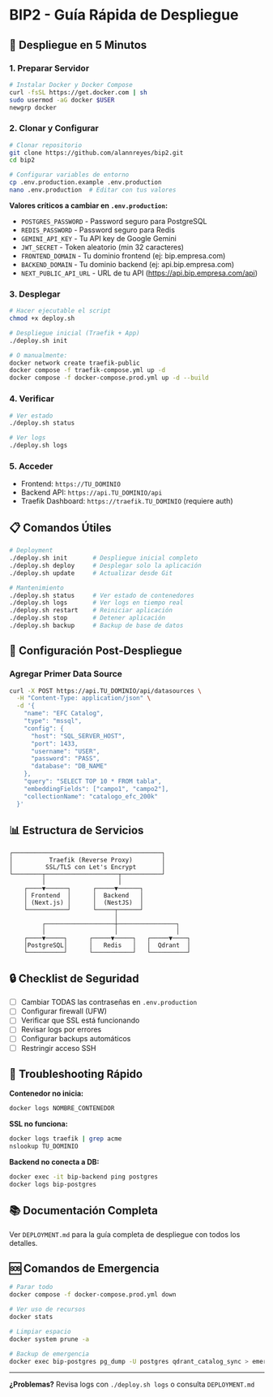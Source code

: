 # BIP2 - Guía Rápida de Despliegue

## 🚀 Despliegue en 5 Minutos

### 1. Preparar Servidor

```bash
# Instalar Docker y Docker Compose
curl -fsSL https://get.docker.com | sh
sudo usermod -aG docker $USER
newgrp docker
```

### 2. Clonar y Configurar

```bash
# Clonar repositorio
git clone https://github.com/alannreyes/bip2.git
cd bip2

# Configurar variables de entorno
cp .env.production.example .env.production
nano .env.production  # Editar con tus valores
```

**Valores críticos a cambiar en `.env.production`:**
- `POSTGRES_PASSWORD` - Password seguro para PostgreSQL
- `REDIS_PASSWORD` - Password seguro para Redis
- `GEMINI_API_KEY` - Tu API key de Google Gemini
- `JWT_SECRET` - Token aleatorio (min 32 caracteres)
- `FRONTEND_DOMAIN` - Tu dominio frontend (ej: bip.empresa.com)
- `BACKEND_DOMAIN` - Tu dominio backend (ej: api.bip.empresa.com)
- `NEXT_PUBLIC_API_URL` - URL de tu API (https://api.bip.empresa.com/api)

### 3. Desplegar

```bash
# Hacer ejecutable el script
chmod +x deploy.sh

# Despliegue inicial (Traefik + App)
./deploy.sh init

# O manualmente:
docker network create traefik-public
docker compose -f traefik-compose.yml up -d
docker compose -f docker-compose.prod.yml up -d --build
```

### 4. Verificar

```bash
# Ver estado
./deploy.sh status

# Ver logs
./deploy.sh logs
```

### 5. Acceder

- Frontend: `https://TU_DOMINIO`
- Backend API: `https://api.TU_DOMINIO/api`
- Traefik Dashboard: `https://traefik.TU_DOMINIO` (requiere auth)

## 📋 Comandos Útiles

```bash
# Deployment
./deploy.sh init       # Despliegue inicial completo
./deploy.sh deploy     # Desplegar solo la aplicación
./deploy.sh update     # Actualizar desde Git

# Mantenimiento
./deploy.sh status     # Ver estado de contenedores
./deploy.sh logs       # Ver logs en tiempo real
./deploy.sh restart    # Reiniciar aplicación
./deploy.sh stop       # Detener aplicación
./deploy.sh backup     # Backup de base de datos
```

## 🔧 Configuración Post-Despliegue

### Agregar Primer Data Source

```bash
curl -X POST https://api.TU_DOMINIO/api/datasources \
  -H "Content-Type: application/json" \
  -d '{
    "name": "EFC Catalog",
    "type": "mssql",
    "config": {
      "host": "SQL_SERVER_HOST",
      "port": 1433,
      "username": "USER",
      "password": "PASS",
      "database": "DB_NAME"
    },
    "query": "SELECT TOP 10 * FROM tabla",
    "embeddingFields": ["campo1", "campo2"],
    "collectionName": "catalogo_efc_200k"
  }'
```

## 📊 Estructura de Servicios

```
┌─────────────────────────────────────────┐
│          Traefik (Reverse Proxy)        │
│         SSL/TLS con Let's Encrypt       │
└────────┬────────────────────┬───────────┘
         │                    │
    ┌────▼──────┐      ┌─────▼──────┐
    │ Frontend  │      │  Backend   │
    │ (Next.js) │      │  (NestJS)  │
    └───────────┘      └─────┬──────┘
                             │
         ┌───────────────────┼────────────────┐
         │                   │                │
    ┌────▼─────┐      ┌─────▼─────┐   ┌─────▼────┐
    │PostgreSQL│      │   Redis   │   │  Qdrant  │
    └──────────┘      └───────────┘   └──────────┘
```

## 🔒 Checklist de Seguridad

- [ ] Cambiar TODAS las contraseñas en `.env.production`
- [ ] Configurar firewall (UFW)
- [ ] Verificar que SSL está funcionando
- [ ] Revisar logs por errores
- [ ] Configurar backups automáticos
- [ ] Restringir acceso SSH

## 🐛 Troubleshooting Rápido

**Contenedor no inicia:**
```bash
docker logs NOMBRE_CONTENEDOR
```

**SSL no funciona:**
```bash
docker logs traefik | grep acme
nslookup TU_DOMINIO
```

**Backend no conecta a DB:**
```bash
docker exec -it bip-backend ping postgres
docker logs bip-postgres
```

## 📚 Documentación Completa

Ver `DEPLOYMENT.md` para la guía completa de despliegue con todos los detalles.

## 🆘 Comandos de Emergencia

```bash
# Parar todo
docker compose -f docker-compose.prod.yml down

# Ver uso de recursos
docker stats

# Limpiar espacio
docker system prune -a

# Backup de emergencia
docker exec bip-postgres pg_dump -U postgres qdrant_catalog_sync > emergency_backup.sql
```

---

**¿Problemas?** Revisa logs con `./deploy.sh logs` o consulta `DEPLOYMENT.md`
